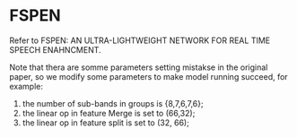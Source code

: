 # FSPEN 
Refer to FSPEN: AN ULTRA-LIGHTWEIGHT NETWORK FOR REAL TIME SPEECH ENAHNCMENT.

Note that thera are somme parameters setting mistakse in the original paper, so we modify some parameters to make model running succeed, for example:
1. the number of sub-bands in groups is {8,7,6,7,6}; 
2. the linear op in feature Merge is set to (66,32);
3. the linear op in feature split is set to (32, 66);